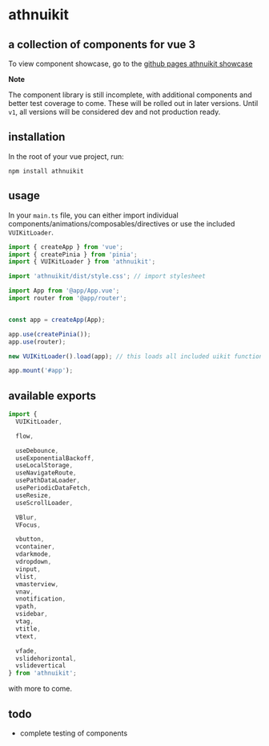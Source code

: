 # athnuikit


## a collection of components for vue 3

To view component showcase, go to the [github pages athnuikit showcase](https://athnxyz.github.io/athnuikit/)


**Note** 

The component library is still incomplete, with additional components and better test coverage to come. These will be rolled out in later versions. Until `v1`, all versions will be considered dev and not production ready.



## installation

In the root of your vue project, run:
```
npm install athnuikit
```


## usage

In your `main.ts` file, you can either import individual components/animations/composables/directives or use the included `VUIKitLoader`.

```ts
import { createApp } from 'vue';
import { createPinia } from 'pinia';
import { VUIKitLoader } from 'athnuikit';

import 'athnuikit/dist/style.css'; // import stylesheet

import App from '@app/App.vue';
import router from '@app/router';


const app = createApp(App);

app.use(createPinia());
app.use(router);

new VUIKitLoader().load(app); // this loads all included uikit functionality

app.mount('#app');
```


## available exports

```ts
import { 
  VUIKitLoader,

  flow,

  useDebounce,
  useExponentialBackoff,
  useLocalStorage,
  useNavigateRoute,
  usePathDataLoader,
  usePeriodicDataFetch,
  useResize,
  useScrollLoader,

  VBlur,
  VFocus,

  vbutton,
  vcontainer,
  vdarkmode,
  vdropdown,
  vinput,
  vlist,
  vmasterview,
  vnav,
  vnotification,
  vpath,
  vsidebar,
  vtag,
  vtitle,
  vtext,

  vfade,
  vslidehorizontal,
  vslidevertical
} from 'athnuikit';
```

with more to come.


## todo

- complete testing of components